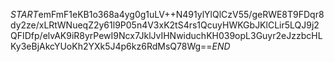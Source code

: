 $START$emFmF1eKB1o368a4yg0g1uLV++N491ylYlQlCzV55/geRWE8T9FDqr8dy2ze/xLRtWNueqZ2y61l9P05n4V3xK2tS4rs1QcuyHWKGbJKlCLir5LQJ9j2QFIDfp/elvAK9iR8yrPewI9Ncx7JklJvIHNwiduchKH039opL3Guyr2eJzzbcHLKy3eBjAkcYUoKh2YXk5J4p6kz6RdMsQ78Wg==$END$